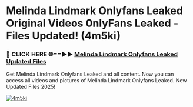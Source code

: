 # Melinda Lindmark Onlyfans Leaked Original Videos 0nlyFans Leaked - Files Updated! (4m5ki)

<h3>🔴 CLICK HERE 🌐==►► <a href="https://tinyurl.com/x26r9saj" rel="nofollow">Melinda Lindmark Onlyfans Leaked Updated Files</a></h3>

Get Melinda Lindmark Onlyfans Leaked and all content. Now you can access all videos and pictures of Melinda Lindmark Onlyfans Leaked. New Updated Files 2025!

[![4m5ki](https://i.imgur.com/LkgZPqh.gif)](https://tinyurl.com/x26r9saj)

